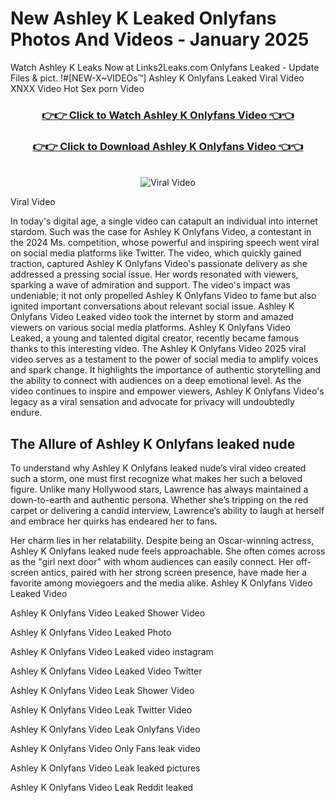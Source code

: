 # New Ashley K Leaked Onlyfans Photos And Videos - January 2025

Watch Ashley K Leaks Now at Links2Leaks.com Onlyfans Leaked - Update Files & pict. !#[NEW-X~VIDEOs™] Ashley K Onlyfans Leaked Viral Video XNXX Video Hot Sex porn Video
<br>
<div align="center">
<h3><a href="https://links2leaks.com/ashleyk" rel="nofollow">👉👉 Click to Watch Ashley K Onlyfans Video 👈👈</a></h3>
<h3><a href="https://links2leaks.com/ashleyk" rel="nofollow">👉👉 Click to Download Ashley K Onlyfans Video 👈👈</a></h3>
<br>
<a href="https://links2leaks.com/ashleyk" rel="nofollow"><img src="https://i.ibb.co/Gkj2r4b/banner.png" alt="Viral Video" style="max-width: 100%; display: inline-block;" data-target="animated-imageImage"></a>
</div>

Viral Video

In today's digital age, a single video can catapult an individual into internet stardom. Such was the case for Ashley K Onlyfans Video, a contestant in the 2024 Ms. competition, whose powerful and inspiring speech went viral on social media platforms like Twitter.
The video, which quickly gained traction, captured Ashley K Onlyfans Video's passionate delivery as she addressed a pressing social issue. Her words resonated with viewers, sparking a wave of admiration and support. The video's impact was undeniable; it not only propelled Ashley K Onlyfans Video to fame but also ignited important conversations about relevant social issue.
Ashley K Onlyfans Video Leaked video took the internet by storm and amazed viewers on various social media platforms. Ashley K Onlyfans Video Leaked, a young and talented digital creator, recently became famous thanks to this interesting video.
The Ashley K Onlyfans Video 2025 viral video serves as a testament to the power of social media to amplify voices and spark change. It highlights the importance of authentic storytelling and the ability to connect with audiences on a deep emotional level. As the video continues to inspire and empower viewers, Ashley K Onlyfans Video's legacy as a viral sensation and advocate for privacy will undoubtedly endure.

<h2>The Allure of Ashley K Onlyfans leaked nude</h2>


To understand why Ashley K Onlyfans leaked nude’s viral video created such a storm, one must first recognize what makes her such a beloved figure. Unlike many Hollywood stars, Lawrence has always maintained a down-to-earth and authentic persona. Whether she’s tripping on the red carpet or delivering a candid interview, Lawrence’s ability to laugh at herself and embrace her quirks has endeared her to fans.

Her charm lies in her relatability. Despite being an Oscar-winning actress, Ashley K Onlyfans leaked nude feels approachable. She often comes across as the "girl next door" with whom audiences can easily connect. Her off-screen antics, paired with her strong screen presence, have made her a favorite among moviegoers and the media alike.
Ashley K Onlyfans Video Leaked Video

Ashley K Onlyfans Video Leaked Shower Video

Ashley K Onlyfans Video Leaked Photo

Ashley K Onlyfans Video Leaked video instagram

Ashley K Onlyfans Video Leaked Video Twitter

Ashley K Onlyfans Video Leak Shower Video

Ashley K Onlyfans Video Leak Twitter Video

Ashley K Onlyfans Video Leak Onlyfans Video

Ashley K Onlyfans Video Only Fans leak video

Ashley K Onlyfans Video Leak leaked pictures

Ashley K Onlyfans Video Leak Reddit leaked